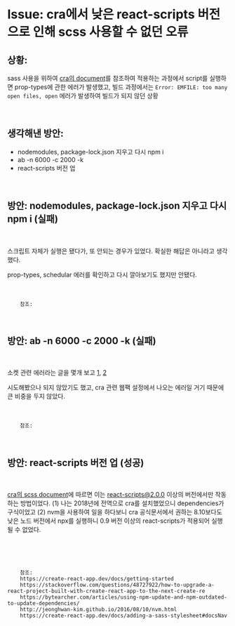 <!--
author: Dailyscat
purpose: issue arrange
rules:
 (1) 헤더와 문단사이
    <br/>
    <br/>
 (2) 코드가 작성되는 부분은 >로 정리
 (3) 참조는 해당 내용 바로 아래
    <br/>
    <br/>
 (4) 명령어는 bold
 (5) 방안은 ## 안의 과정은 ###
-->

# Issue: cra에서 낮은 react-scripts 버전으로 인해 scss 사용할 수 없던 오류

## 상황:

sass 사용을 위하여 [cra의 document](https://create-react-app.dev/docs/adding-a-sass-stylesheet#docsNav)를 참조하여 적용하는 과정에서 script를 실행하면 prop-types에 관한 에러가 발생했고,
빌드 과정에서는
`Error: EMFILE: too many open files, open` 에러가 발생하여 빌드가 되지 않던 상황

<br/>

## 생각해낸 방안:

- nodemodules, package-lock.json 지우고 다시 npm i
- ab -n 6000 -c 2000 -k
- react-scripts 버전 업

<br/>

## 방안: nodemodules, package-lock.json 지우고 다시 npm i (실패)

<br/>

스크립트 자체가 실행은 됐다가, 또 안되는 경우가 있었다. 확실한 해답은 아니라고 생각했다.

prop-types, schedular 에러를 확인하고 다시 깔아보기도 했지만 안됐다.
<br/>
<br/>
<br/>

        참조:

<br/>

## 방안: ab -n 6000 -c 2000 -k (실패)

<br/>

소켓 관련 에러라는 글을 몇개 보고 [1](https://ejnahc.tistory.com/263), [2](https://stackoverflow.com/questions/8965606/node-and-error-emfile-too-many-open-files)

시도해봤으나 되지 않았기도 했고, cra 관련 웹팩 설정에서 나오는 에러일 거기 때문에 큰 비중을 두지 않았다.
<br/>
<br/>
<br/>

        참조:

<br/>

## 방안: react-scripts 버전 업 (성공)

<br/>

[cra의 scss document](https://create-react-app.dev/docs/adding-a-sass-stylesheet#docsNav)에 따르면 이는 react-scripts@2.0.0 이상의 버전에서만 작동하는 방법이었다.
(1) 나는 2018년에 전역으로 cra를 설치했었으니 dependencies가 구식이었고
(2) nvm을 사용하여 일을 하다보니 cra 공식문서에서 권하는 8.10보다도 낮은 노드 버전에서 npx를 실행하니 0.9 버전 이상의 react-scripts가 적용되어 실행될 수 없었다.

<br/>
<br/>
<br/>

        참조:
        https://create-react-app.dev/docs/getting-started
        https://stackoverflow.com/questions/48727922/how-to-upgrade-a-react-project-built-with-create-react-app-to-the-next-create-re
        https://bytearcher.com/articles/using-npm-update-and-npm-outdated-to-update-dependencies/
        http://jeonghwan-kim.github.io/2016/08/10/nvm.html
        https://create-react-app.dev/docs/adding-a-sass-stylesheet#docsNav

<br/>
